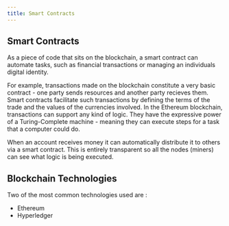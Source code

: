 ```yaml
---
title: Smart Contracts
---
```

## Smart Contracts

As a piece of code that sits on the blockchain, a smart contract can automate tasks, such as financial transactions or managing an individuals digital identity. 

For example, transactions made on the blockchain constitute a very basic contract - one party sends resources and another party recieves them. Smart contracts facilitate such transactions by defining the terms of the trade and the values of the currencies involved. In the Ethereum blockchain, transactions can support any kind of logic. They have the expressive power of a Turing-Complete machine - meaning they can execute steps for a task that a computer could do.

When an account receives money it can automatically distribute it to others via a smart contract. This is entirely transparent so all the nodes (miners) can see what logic is being executed.


## Blockchain Technologies

Two of the most common technologies used are :
- Ethereum
- Hyperledger

